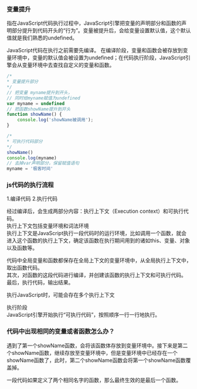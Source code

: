 
### 变量提升
指在JavaScript代码执行过程中，JavaScript引擎把变量的声明部分和函数的声明部分提升到代码开头的“行为”。变量被提升后，会给变量设置默认值，这个默认值就是我们熟悉的undefined。

JavaScript代码在执行之前需要先编译。 在编译阶段，变量和函数会被存放到变量环境中，变量的默认值会被设置为undefined；在代码执行阶段，JavaScript引擎会从变量环境中去查找自定义的变量和函数。

```js
/*
* 变量提升部分
*/
// 把变量 myname提升到开头，
// 同时给myname赋值为undefined
var myname = undefined
// 把函数showName提升到开头
function showName() {
    console.log('showName被调用');
}

/*
* 可执行代码部分
*/
showName()
console.log(myname)
// 去掉var声明部分，保留赋值语句
myname = '极客时间'
```

### js代码的执行流程
1.编译代码
2.执行代码

经过编译后，会生成两部分内容：执行上下文（Execution context）和可执行代码。<br>
执行上下文包括变量环境和词法环境<br>
执行上下文是JavaScript执行一段代码时的运行环境，比如调用一个函数，就会进入这个函数的执行上下文，确定该函数在执行期间用到的诸如this、变量、对象以及函数等。<br>

代码中全局变量和函数都保存在全局上下文的变量环境中，从全局执行上下文中，取出函数代码。<br>
其次，对函数的这段代码进行编译，并创建该函数的执行上下文和可执行代码。<br>
最后，执行代码，输出结果。<br>

执行JavaScript时，可能会存在多个执行上下文

执行阶段<br>
JavaScript引擎开始执行“可执行代码”，按照顺序一行一行地执行。<br>


### 代码中出现相同的变量或者函数怎么办？
遇到了第一个showName函数，会将该函数体存放到变量环境中。接下来是第二个showName函数，继续存放至变量环境中，但是变量环境中已经存在一个showName函数了，此时，第二个showName函数会将第一个showName函数覆盖掉。

一段代码如果定义了两个相同名字的函数，那么最终生效的是最后一个函数。


 
